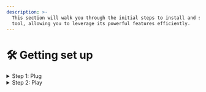 ```yaml
---
description: >-
  This section will walk you through the initial steps to install and set up the
  tool, allowing you to leverage its powerful features efficiently.
---
```


# 🛠 Getting set up

<details>

<summary>Step 1: Plug</summary>

Installation command&#x20;

npm install -g vyper-cli

</details>

<details>

<summary>Step 2: Play </summary>



All the functions are now accessible to you !!

</details>

